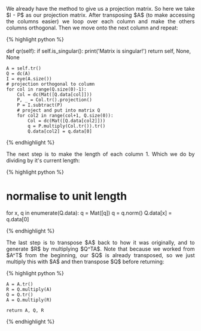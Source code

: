 <div style="text-align: justify"> <p>We already have the
method to give us a projection matrix. So here we take $I - P$ as our
projection matrix. After transposing $A$ (to make accessing the columns easier)
we loop over each column and make the others columns orthogonal. Then we move
onto the next column and repeat:</p> 
</div>

{% highlight python %}

def qr(self):
    if self.is_singular():
        print('Matrix is singular!')
        return self, None, None

    A = self.tr()
    Q = dc(A)
    I = eye(A.size())
    # projection orthogonal to column
    for col in range(Q.size(0)-1):
        Col = dc(Mat([Q.data[col]]))
        P, _ = Col.tr().projection()
        P = I.subtract(P)
        # project and put into matrix Q
        for col2 in range(col+1, Q.size(0)):
            Col = dc(Mat([Q.data[col2]]))
            q = P.multiply(Col.tr()).tr()
            Q.data[col2] = q.data[0]

{% endhighlight %}

<div style="text-align: justify">
<p>The next step is to make the length of each column 1. Which we do by
dividing by it's current length:</p>
</div>

{% highlight python %}

# normalise to unit length
for x, q in enumerate(Q.data):
    q = Mat([q])
    q = q.norm()
    Q.data[x] = q.data[0]

{% endhighlight %}

<div style="text-align: justify">
<p>The last step is to transpose $A$ back to how it was originally, and to
generate $R$ by multiplying $Q^TA$. Note that because we worked from $A^T$ from
the beginning, our $Q$ is already transposed, so we just multiply this with $A$
and then transpose $Q$ before returning:</p>
</div>

{% highlight python %}

    A = A.tr()
    R = Q.multiply(A)
    Q = Q.tr()
    A = Q.multiply(R)

    return A, Q, R

{% endhighlight %}
